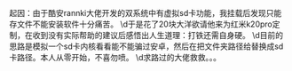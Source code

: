 起因：由于酷安rannki大佬开发的双系统中有虚拟sd卡功能，我挂载后发现只能存文件不能安装软件十分痛苦。
\d于是花了20块大洋欲请他来为红米k20pro定制，在收到没有实际帮助的建议后感悟出人生道理：打铁还需自身硬。
\d目前的思路是模拟一个sd卡内核看看能不能骗过安卓，然后在把文件夹路径给替换成sd卡路径。本人从零开始，不喜勿喷。
\d求路过的大佬救救。。。
